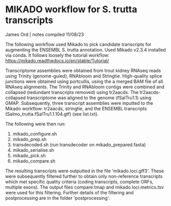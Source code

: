 # MIKADO workflow for S. trutta transcripts
James Ord | notes compiled 11/08/23

The following workflow used Mikado to pick candidate transcripts for augmenting the ENSEMBL S. trutta annotation.
Used Mikado v2.3.4 installed via conda. It follows loosely the tutorial workflow: https://mikado.readthedocs.io/en/stable/Tutorial/

Transcriptome assemblies were obtained from trout kidney RNAseq reads using Trinity (genome-guied), RNAbloom and Stringtie. High-quality splice junctions were obtained using portcullis, using the a merged BAM file of all RNAseq alignments.
The Trinity and RNAbloom contigs were combined and collapsed (redundant transcripts removed) using tr2aacds. The tr2aacds-collapsed transcriptome was aligned to the genome (fSalTru1.1) using GMAP.
Subsequently, three transcript assemblies were inputted to the Mikado workflow: tr2aacds, stringtie, and the ENSEMBL transcripts (Salmo_trutta.fSalTru1.1.104.gtf) (see list.txt).

The following were then run:
1) mikado_configure.sh
2) mikado_prep.sh
3) transdecoded.sh (run transdecoder on mikado_prepared.fasta)
4) mikado_serialise.sh
5) mikado_pick.sh
6) mikado_compare.sh

The resulting transcripts were outputted in the file 'mikado.loci.gff3'. These were subsequently filtered further to obtain only non-reference transcripts which met specific quality criteria (coding transcripts, complete ORFs, multiple exons).
The output files compare.tmap and mikado.loci.metrics.tsv were used for this filtering.
Further details of the filtering and postprocessing are in the folder 'postprocessing'.
